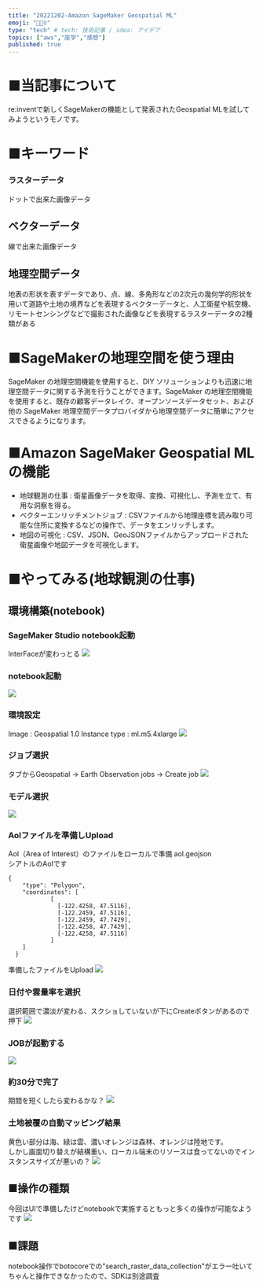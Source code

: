 ```yaml
---
title: "20221202-Amazon SageMaker Geospatial ML"
emoji: "🚴🏻‍♀️"
type: "tech" # tech: 技術記事 / idea: アイデア
topics: ["aws","座学","感想"]
published: true
---
```

# ■当記事について
re:inventで新しくSageMakerの機能として発表されたGeospatial MLを試してみようというモノです。

# ■キーワード
### ラスターデータ
ドットで出来た画像データ
## ベクターデータ
線で出来た画像データ

## 地理空間データ
地表の形状を表すデータであり、点、線、多角形などの2次元の幾何学的形状を用いて道路や土地の境界などを表現するベクターデータと、人工衛星や航空機、リモートセンシングなどで撮影された画像などを表現するラスターデータの2種類がある

# ■SageMakerの地理空間を使う理由
SageMaker の地理空間機能を使用すると、DIY ソリューションよりも迅速に地理空間データに関する予測を行うことができます。SageMaker の地理空間機能を使用すると、既存の顧客データレイク、オープンソースデータセット、および他の SageMaker 地理空間データプロバイダから地理空間データに簡単にアクセスできるようになります。

# ■Amazon SageMaker Geospatial MLの機能
- 地球観測の仕事 : 衛星画像データを取得、変換、可視化し、予測を立て、有用な洞察を得る。
- ベクターエンリッチメントジョブ : CSVファイルから地理座標を読み取り可能な住所に変換するなどの操作で、データをエンリッチします。
- 地図の可視化 : CSV、JSON、GeoJSONファイルからアップロードされた衛星画像や地図データを可視化します。

# ■やってみる(地球観測の仕事)
## 環境構築(notebook)
### SageMaker Studio notebook起動
InterFaceが変わっとる
![](https://storage.googleapis.com/zenn-user-upload/feea0b141390-20221201.png)

### notebook起動
![](https://storage.googleapis.com/zenn-user-upload/b5c3181093f0-20221201.png)

### 環境設定
Image : Geospatial 1.0
Instance type : ml.m5.4xlarge
![](https://storage.googleapis.com/zenn-user-upload/7eb1bd643ea1-20221201.png)

### ジョブ選択
タブからGeospatial -> Earth Observation jobs -> Create job
![](https://storage.googleapis.com/zenn-user-upload/11ef2eea1909-20221201.png)

### モデル選択
![](https://storage.googleapis.com/zenn-user-upload/25ac144ee0c8-20221201.png)

### Aolファイルを準備しUpload
AoI（Area of Interest）のファイルをローカルで準備 aol.geojson  
シアトルのAoIです
```
{
    "type": "Polygon",
    "coordinates": [
            [
              [-122.4258, 47.5116], 
              [-122.2459, 47.5116], 
              [-122.2459, 47.7429], 
              [-122.4258, 47.7429], 
              [-122.4258, 47.5116]
            ]
    ]
  }
```

準備したファイルをUpload
![](https://storage.googleapis.com/zenn-user-upload/5b6c6643c63e-20221201.png)

### 日付や雲量率を選択
選択範囲で濃淡が変わる、スクショしていないが下にCreateボタンがあるので押下
![](https://storage.googleapis.com/zenn-user-upload/170c059a3e93-20221201.png)

### JOBが起動する
![](https://storage.googleapis.com/zenn-user-upload/eb93869f7fec-20221201.png)

### 約30分で完了
期間を短くしたら変わるかな？
![](https://storage.googleapis.com/zenn-user-upload/abbc3b127c83-20221201.png)

### 土地被覆の自動マッピング結果
黄色い部分は海、緑は雲、濃いオレンジは森林、オレンジは陸地です。  
しかし画面切り替えが結構重い、ローカル端末のリソースは食ってないのでインスタンスサイズが悪いの？
![](https://storage.googleapis.com/zenn-user-upload/be656e92a6d6-20221201.png)


## ■操作の種類
今回はUIで準備したけどnotebookで実施するともっと多くの操作が可能なようです
![](https://storage.googleapis.com/zenn-user-upload/a08ec38faf7e-20221201.png)


## ■課題
notebook操作でbotocoreでの"search_raster_data_collection"がエラー吐いてちゃんと操作できなかったので、SDKは別途調査
